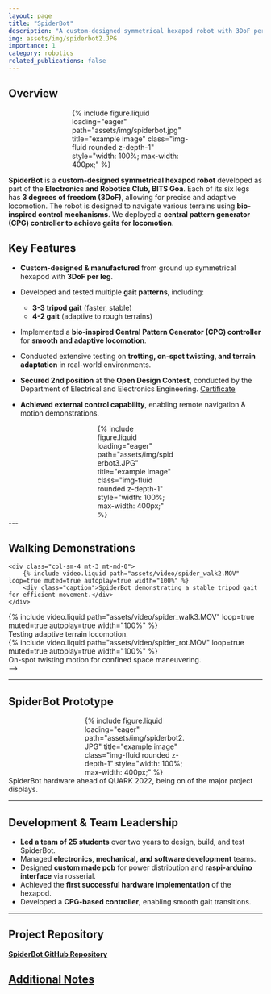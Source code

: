 ```yaml
---
layout: page
title: "SpiderBot"
description: "A custom-designed symmetrical hexapod robot with 3DoF per leg."
img: assets/img/spiderbot2.JPG
importance: 1
category: robotics
related_publications: false
---
```



## Overview

<div class="row">
    <div class="col-sm mt-3 mt-md-0" style="max-width: 50%; margin: auto;">
        {% include figure.liquid loading="eager" path="assets/img/spiderbot.jpg" title="example image" class="img-fluid rounded z-depth-1" style="width: 100%; max-width: 400px;" %}
    </div>
</div>


**SpiderBot** is a **custom-designed symmetrical hexapod robot** developed as part of the **Electronics and Robotics Club, BITS Goa**. Each of its six legs has **3 degrees of freedom (3DoF)**, allowing for precise and adaptive locomotion. The robot is designed to navigate various terrains using **bio-inspired control mechanisms**. We deployed a **central pattern generator (CPG) controller to achieve gaits for locomotion**.



## **Key Features**
- **Custom-designed & manufactured** from ground up symmetrical hexapod with **3DoF per leg**.
- Developed and tested multiple **gait patterns**, including:
  - **3-3 tripod gait** (faster, stable)
  - **4-2 gait** (adaptive to rough terrains)
- Implemented a **bio-inspired Central Pattern Generator (CPG) controller** for **smooth and adaptive locomotion**.
- Conducted extensive testing on **trotting, on-spot twisting, and terrain adaptation** in real-world environments.
- **Secured 2nd position** at the **Open Design Contest**, conducted by the Department of Electrical and Electronics Engineering. <a href="assets/pdf/Design Contest.pdf" target="_blank">Certificate</a>

- **Achieved external control capability**, enabling remote navigation & motion demonstrations.
<div class="row">
    <div class="col-sm mt-3 mt-md-0" style="max-width: 30%; margin: auto;">
        {% include figure.liquid loading="eager" path="assets/img/spiderbot3.JPG" title="example image" class="img-fluid rounded z-depth-1" style="width: 100%; max-width: 400px;" %}
    </div>
</div>
---

## Walking Demonstrations

<!-- <div class="row justify-content-sm-center">
    <!-- Video 1 -->
    <div class="col-sm-4 mt-3 mt-md-0">
        {% include video.liquid path="assets/video/spider_walk2.MOV" loop=true muted=true autoplay=true width="100%" %}
        <div class="caption">SpiderBot demonstrating a stable tripod gait for efficient movement.</div>
    </div>
    
<!-- Video 2 -->
<div class="col-sm-4 mt-3 mt-md-0">
        {% include video.liquid path="assets/video/spider_walk3.MOV" loop=true muted=true autoplay=true width="100%" %}
        <div class="caption">Testing adaptive terrain locomotion.</div>
    </div>
    
<!-- Video 3 -->
<div class="col-sm-4 mt-3 mt-md-0">
        {% include video.liquid path="assets/video/spider_rot.MOV" loop=true muted=true autoplay=true width="100%" %}
        <div class="caption">On-spot twisting motion for confined space maneuvering.</div>
    </div>
</div> -->


---

## SpiderBot Prototype
<div class="row">
    <div class="col-sm mt-3 mt-md-0" style="max-width: 40%; margin: auto;">
        {% include figure.liquid loading="eager" path="assets/img/spiderbot2.JPG" title="example image" class="img-fluid rounded z-depth-1" style="width: 100%; max-width: 400px;" %}
    </div>
</div>
<div class="caption">
    SpiderBot hardware ahead of QUARK 2022, being on of the major project displays.
</div>

---

## Development & Team Leadership
- **Led a team of 25 students** over two years to design, build, and test SpiderBot.
- Managed **electronics, mechanical, and software development** teams.
- Designed **custom made pcb** for power distribution and **raspi-arduino interface** via rosserial.
- Achieved the **first successful hardware implementation** of the hexapod.
- Developed a **CPG-based controller**, enabling smooth gait transitions.


---
## Project Repository
[**SpiderBot GitHub Repository**](https://github.com/ERC-BPGC/SpiderBot/)

## [Additional Notes](assets/pdf/spiderbot.pdf)





